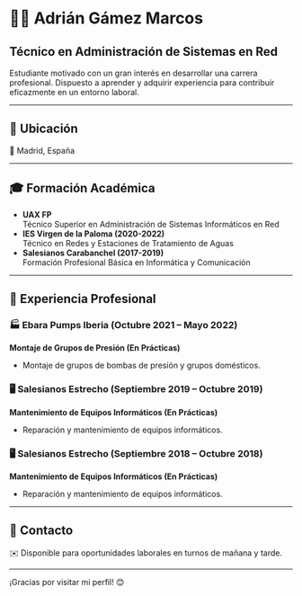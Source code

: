 # 👨‍💻 Adrián Gámez Marcos

## Técnico en Administración de Sistemas en Red

Estudiante motivado con un gran interés en desarrollar una carrera profesional. Dispuesto a aprender y adquirir experiencia para contribuir eficazmente en un entorno laboral.

---

## 📍 Ubicación
📍 Madrid, España

---

## 🎓 Formación Académica
- **UAX FP**  
  Técnico Superior en Administración de Sistemas Informáticos en Red
- **IES Virgen de la Paloma (2020-2022)**  
  Técnico en Redes y Estaciones de Tratamiento de Aguas
- **Salesianos Carabanchel (2017-2019)**  
  Formación Profesional Básica en Informática y Comunicación

---

## 💼 Experiencia Profesional

### 🏭 Ebara Pumps Iberia (Octubre 2021 – Mayo 2022)
**Montaje de Grupos de Presión (En Prácticas)**
- Montaje de grupos de bombas de presión y grupos domésticos.

### 🖥️ Salesianos Estrecho (Septiembre 2019 – Octubre 2019)
**Mantenimiento de Equipos Informáticos (En Prácticas)**
- Reparación y mantenimiento de equipos informáticos.

### 🖥️ Salesianos Estrecho (Septiembre 2018 – Octubre 2018)
**Mantenimiento de Equipos Informáticos (En Prácticas)**
- Reparación y mantenimiento de equipos informáticos.

---

## 📩 Contacto
✉️ Disponible para oportunidades laborales en turnos de mañana y tarde.

---

¡Gracias por visitar mi perfil! 😊

